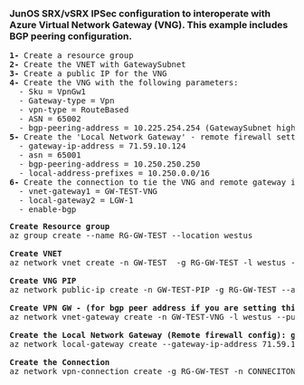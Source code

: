 ### JunOS SRX/vSRX IPSec configuration to interoperate with Azure Virtual Network Gateway (VNG). This example includes BGP peering configuration.

<pre lang= >
<b>1-</b> Create a resource group
<b>2-</b> Create the VNET with GatewaySubnet
<b>3-</b> Create a public IP for the VNG
<b>4-</b> Create the VNG with the following parameters:
  - Sku = VpnGw1
  - Gateway-type = Vpn
  - vpn-type = RouteBased
  - ASN = 65002
  - bgp-peering-address = 10.225.254.254 (GatewaySubnet highest IP)
<b>5-</b> Create the 'Local Network Gateway' - remote firewall settings
  - gateway-ip-address = 71.59.10.124
  - asn = 65001 
  - bgp-peering-address = 10.250.250.250
  - local-address-prefixes = 10.250.0.0/16
<b>6-</b> Create the connection to tie the VNG and remote gateway in IPSec
  - vnet-gateway1 = GW-TEST-VNG
  - local-gateway2 = LGW-1
  - enable-bgp
</pre>
<pre lang= >
<b>Create Resource group</b>
az group create --name RG-GW-TEST --location westus

<b>Create VNET</b>
az network vnet create -n GW-TEST  -g RG-GW-TEST -l westus --address-prefix 10.225.0.0/16  --subnet-name GatewaySubnet --subnet-prefix 10.225.254.0/24

<b>Create VNG PIP</b>
az network public-ip create -n GW-TEST-PIP -g RG-GW-TEST --allocation-method Dynamic

<b>Create VPN GW - (for bgp peer address if you are setting this yourself grab the highest IP in the GatewaySubnet range .254)</b>
az network vnet-gateway create -n GW-TEST-VNG -l westus --public-ip-address GW-TEST-PIP -g RG-GW-TEST --vnet GW-TEST --gateway-type Vpn --sku VpnGw1 --vpn-type RouteBased --asn 65002 --bgp-peering-address 10.225.254.254 --no-wait

<b>Create the Local Network Gateway (Remote firewall config): gw ip:71.59.10.124,remote asn 65001, peer ip 10.250.250.250, remote LAN 10.250.0.0/16</b>
az network local-gateway create --gateway-ip-address 71.59.10.124 -g RG-GW-TEST -n LGW-1 --asn 65001 --bgp-peering-address 10.250.250.250 --local-address-prefixes 10.250.0.0/16

<b>Create the Connection</b>
az network vpn-connection create -g RG-GW-TEST -n CONNECITON-1 --vnet-gateway1 GW-TEST-VNG --local-gateway2 LGW-1 --enable-bgp --location westus --shared-key AzLabPass123
</pre>
